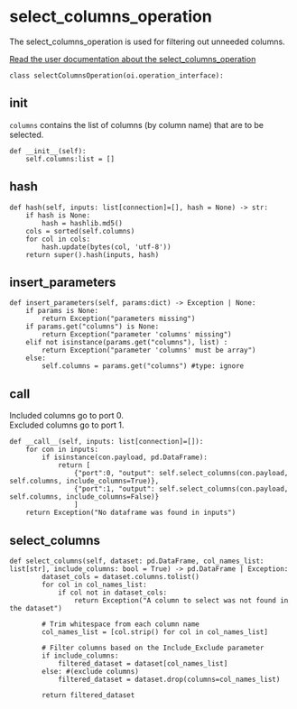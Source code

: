 # select_columns_operation

The select_columns_operation is used for filtering out unneeded columns.

[Read the user documentation about the select_columns_operation](../../user_docs/operations/select_columns_operation.md)

```
class selectColumnsOperation(oi.operation_interface):
```
## init
`columns` contains the list of columns (by column name) that are to be selected.

```
def __init__(self):
    self.columns:list = []
```
## hash
```
def hash(self, inputs: list[connection]=[], hash = None) -> str:
    if hash is None:
        hash = hashlib.md5()
    cols = sorted(self.columns)
    for col in cols:
        hash.update(bytes(col, 'utf-8'))
    return super().hash(inputs, hash)
```
## insert_parameters


```
def insert_parameters(self, params:dict) -> Exception | None:
    if params is None:
        return Exception("parameters missing")
    if params.get("columns") is None:
        return Exception("parameter 'columns' missing")
    elif not isinstance(params.get("columns"), list) :
        return Exception("parameter 'columns' must be array")
    else:
        self.columns = params.get("columns") #type: ignore
```
## call

Included columns go to port 0.<br> 
Excluded columns go to port 1. 

```
def __call__(self, inputs: list[connection]=[]):
    for con in inputs:
        if isinstance(con.payload, pd.DataFrame):
            return [
                {"port":0, "output": self.select_columns(con.payload, self.columns, include_columns=True)}, 
                {"port":1, "output": self.select_columns(con.payload, self.columns, include_columns=False)}
                ]
    return Exception("No dataframe was found in inputs")
```

## select_columns

```
def select_columns(self, dataset: pd.DataFrame, col_names_list: list[str], include_columns: bool = True) -> pd.DataFrame | Exception:
        dataset_cols = dataset.columns.tolist()
        for col in col_names_list:
            if col not in dataset_cols:
                return Exception("A column to select was not found in the dataset")

        # Trim whitespace from each column name
        col_names_list = [col.strip() for col in col_names_list]
        
        # Filter columns based on the Include_Exclude parameter
        if include_columns:
            filtered_dataset = dataset[col_names_list]
        else: #(exclude columns)
            filtered_dataset = dataset.drop(columns=col_names_list)

        return filtered_dataset

```